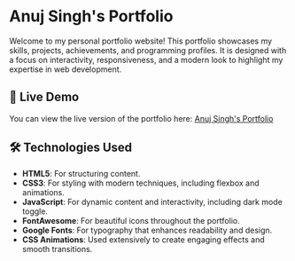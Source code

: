 # Anuj Singh's Portfolio

Welcome to my personal portfolio website! This portfolio showcases my skills, projects, achievements, and programming profiles. It is designed with a focus on interactivity, responsiveness, and a modern look to highlight my expertise in web development.

## 🌟 Live Demo

You can view the live version of the portfolio here: [Anuj Singh's Portfolio](https://your-portfolio-link.com)


## 🛠️ Technologies Used

- **HTML5**: For structuring content.
- **CSS3**: For styling with modern techniques, including flexbox and animations.
- **JavaScript**: For dynamic content and interactivity, including dark mode toggle.
- **FontAwesome**: For beautiful icons throughout the portfolio.
- **Google Fonts**: For typography that enhances readability and design.
- **CSS Animations**: Used extensively to create engaging effects and smooth transitions.


